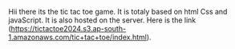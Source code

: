 Hii there its the tic tac toe game. It is totaly based on html Css and javaScript. It is also hosted on the server. Here is the link (https://tictactoe2024.s3.ap-south-1.amazonaws.com/tic+tac+toe/index.html).
